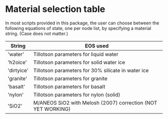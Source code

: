 Material selection table
==========================
In most scripts provided in this package, the user can choose between the
following equations of state, one per node list, by specifying a material
string. (Case does not matter.)


| String        |  EOS used
| --------------|----------------------------------------------------
| 'water'       |  Tillotson parameters for liquid water
| 'h2oice'      |  Tillotson parameters for solid water ice
| 'dirtyice'    |  Tillotson parameters for 30% silicate in water ice
| 'granite'     |  Tillotson parameters for granite
| 'basalt'      |  Tillotson parameters for basalt
| 'nylon'       |  Tillotson parameters for nylon (solid)
| 'SiO2'        |  M/ANEOS SiO2 with Melosh (2007) correction (NOT YET WORKING)

